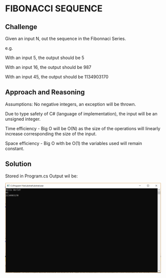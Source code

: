 # FIBONACCI SEQUENCE

## Challenge

Given an input N, out the sequence in the Fibonnaci Series.

e.g.

With an input 5, the output should be 5

With an input 16, the output should be 987

With an input 45, the output should be 1134903170

## Approach and Reasoning

Assumptions: No negative integers, an exception will be thrown.

Due to type safety of C# (language of implementation), the input will be an unsigned integer.

Time efficiency - Big O will be O(N) as the size of the operations will linearly increase corresponding the size of the input.

Space efficiency - Big O with be O(1) the variables used will remain constant. 

## Solution

Stored in Program.cs
Output wil be:

![Console](../../assets/fibonacci.PNG?raw=true "Output")